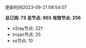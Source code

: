 更新时间2023-09-21 08:54:07

**总订阅: 73**
**总节点: 903**
**有效节点: 256**
- v2ray节点: 221
- trojan节点: 25
- ss节点: 10
